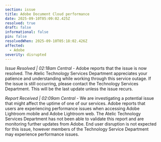 ```yaml
---
section: issue
title: Adobe Document Cloud performance
date: 2025-09-10T05:09:02.425Z
resolved: true
draft: false
informational: false
pin: false
resolvedWhen: 2025-09-10T05:18:02.426Z
affected:
  - Adobe
severity: disrupted
---
```

*Issue Resolved | 02:18am Central* - Adobe reports that the issue is now resolved. The Atelic Technology Services Department appreciates your patience and understanding while working through this service outage. If the issue is still occurring, please contact the Technology Services Department. This will be the last update unless the issue recurs.

*Report Received | 02:09am Central* - We are investigating a potential issue that might affect the uptime of one of our services. Adobe reports that users are experiencing performance issues when accessing Adobe Lightroom mobile and Adobe Lightroom web. The Atelic Technology Services Department has not been able to validate this report and are monitoring further updates from Adobe. End user disruption is not expected for this issue, however members of the Technology Service Department may experience performance issues.